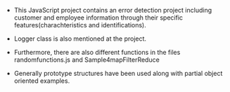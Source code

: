 - This JavaScript project contains an error detection project including customer and employee information through 
their specific features(charachteristics and identifications).

- Logger class is also mentioned at the project.

- Furthermore, there are also different functions in the files randomfunctions.js and Sample4mapFilterReduce
  
- Generally prototype structures have been used along with partial object oriented examples.
